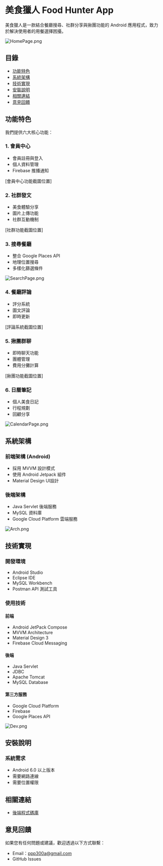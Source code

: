 # 美食獵人 Food Hunter App

美食獵人是一款結合餐廳搜尋、社群分享與揪團功能的 Android 應用程式，致力於解決使用者的用餐選擇困擾。

![HomePage.png](screenshots/HomePage.png)

## 目錄
- [功能特色](#功能特色)
- [系統架構](#系統架構)
- [技術實現](#技術實現)
- [安裝說明](#安裝說明)
- [相關連結](#相關連結)
- [意見回饋](#意見回饋)

## 功能特色

我們提供六大核心功能：

### 1. 會員中心
- 會員註冊與登入
- 個人資料管理
- Firebase 推播通知

[會員中心功能截圖位置]

### 2. 社群發文
- 美食體驗分享
- 圖片上傳功能
- 社群互動機制

[社群功能截圖位置]

### 3. 搜尋餐廳
- 整合 Google Places API
- 地理位置搜尋
- 多樣化篩選條件

![SearchPage.png](screenshots/SearchPage.png)

### 4. 餐廳評論
- 評分系統
- 圖文評論
- 即時更新

[評論系統截圖位置]

### 5. 揪團群聊
- 即時聊天功能
- 團體管理
- 費用分攤計算

[揪團功能截圖位置]

### 6. 日曆筆記
- 個人美食日記
- 行程規劃
- 回顧分享

![CalendarPage.png](screenshots/CalendarPage.png)

## 系統架構

### 前端架構 (Android)
- 採用 MVVM 設計模式
- 使用 Android Jetpack 組件
- Material Design UI設計

### 後端架構
- Java Servlet 後端服務
- MySQL 資料庫
- Google Cloud Platform 雲端服務

![Arch.png](screenshots/Arch.png)

## 技術實現

### 開發環境
- Android Studio
- Eclipse IDE
- MySQL Workbench
- Postman API 測試工具

### 使用技術

#### 前端
- Android JetPack Compose
- MVVM Architecture
- Material Design 3
- Firebase Cloud Messaging

#### 後端
- Java Servlet
- JDBC
- Apache Tomcat
- MySQL Database

#### 第三方服務
- Google Cloud Platform
- Firebase 
- Google Places API

![Dev.png](screenshots/Dev.png)

## 安裝說明

### 系統需求
- Android 6.0 以上版本
- 需要網路連線
- 需要位置權限

## 相關連結
- [後端程式碼庫](https://github.com/MaiSharon/com.tibame.foodhunter_server)

## 意見回饋
如果您有任何問題或建議，歡迎透過以下方式聯繫：
- Email：ppp300a@gmail.com
- GitHub Issues
